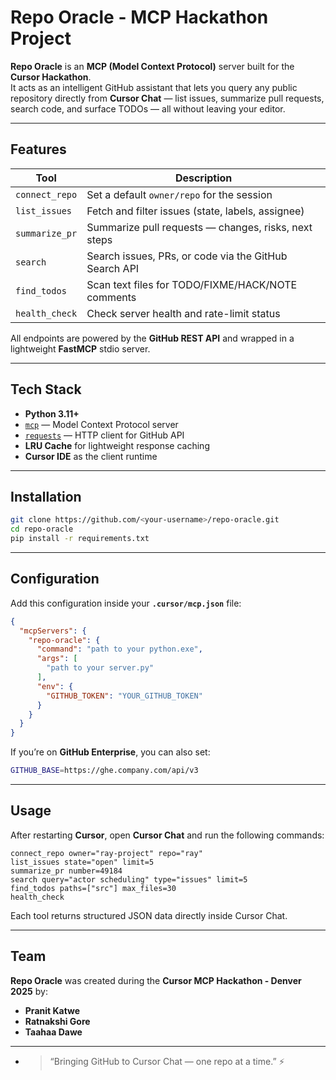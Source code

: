 # Repo Oracle - MCP Hackathon Project

**Repo Oracle** is an **MCP (Model Context Protocol)** server built for the **Cursor Hackathon**.  
It acts as an intelligent GitHub assistant that lets you query any public repository directly from **Cursor Chat** — list issues, summarize pull requests, search code, and surface TODOs — all without leaving your editor.

---

## Features

| Tool | Description |
|------|--------------|
| `connect_repo` | Set a default `owner/repo` for the session |
| `list_issues` | Fetch and filter issues (state, labels, assignee) |
| `summarize_pr` | Summarize pull requests — changes, risks, next steps |
| `search` | Search issues, PRs, or code via the GitHub Search API |
| `find_todos` | Scan text files for TODO/FIXME/HACK/NOTE comments |
| `health_check` | Check server health and rate-limit status |

All endpoints are powered by the **GitHub REST API** and wrapped in a lightweight **FastMCP** stdio server.

---

## Tech Stack

- **Python 3.11+**
- [`mcp`](https://pypi.org/project/mcp/) — Model Context Protocol server
- [`requests`](https://pypi.org/project/requests/) — HTTP client for GitHub API
- **LRU Cache** for lightweight response caching  
- **Cursor IDE** as the client runtime

---

## Installation

```bash
git clone https://github.com/<your-username>/repo-oracle.git
cd repo-oracle
pip install -r requirements.txt
```

---

## Configuration

Add this configuration inside your **`.cursor/mcp.json`** file:

```json
{
  "mcpServers": {
    "repo-oracle": {
      "command": "path to your python.exe",
      "args": [
        "path to your server.py"
      ],
      "env": {
        "GITHUB_TOKEN": "YOUR_GITHUB_TOKEN"
      }
    }
  }
}
```

If you’re on **GitHub Enterprise**, you can also set:

```bash
GITHUB_BASE=https://ghe.company.com/api/v3
```

---

##  Usage

After restarting **Cursor**, open **Cursor Chat** and run the following commands:

```
connect_repo owner="ray-project" repo="ray"
list_issues state="open" limit=5
summarize_pr number=49184
search query="actor scheduling" type="issues" limit=5
find_todos paths=["src"] max_files=30
health_check
```

Each tool returns structured JSON data directly inside Cursor Chat.

---

##  Team

**Repo Oracle** was created during the **Cursor MCP Hackathon - Denver 2025** by:  
-  **Pranit Katwe**  
-  **Ratnakshi Gore**  
-  **Taahaa Dawe**

---

- > “Bringing GitHub to Cursor Chat — one repo at a time.” ⚡

